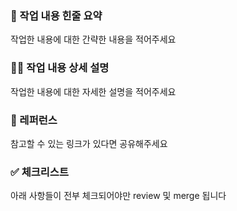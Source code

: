### 📣 작업 내용 힌줄 요약

작업한 내용에 대한 간략한 내용을 적어주세요

### ✍🏼 작업 내용 상세 설명

작업한 내용에 대한 자세한 설명을 적어주세요


### 🔗 레퍼런스

참고할 수 있는 링크가 있다면 공유해주세요

### ✅ 체크리스트

아래 사항들이 전부 체크되어야만 review 및 merge 됩니다


